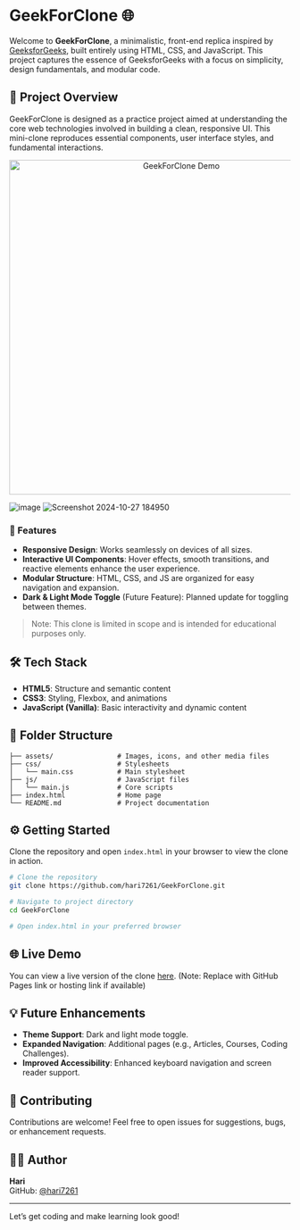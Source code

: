 # GeekForClone 🌐

Welcome to **GeekForClone**, a minimalistic, front-end replica inspired by [GeeksforGeeks](https://www.geeksforgeeks.org/), built entirely using HTML, CSS, and JavaScript. This project captures the essence of GeeksforGeeks with a focus on simplicity, design fundamentals, and modular code.

## 🚀 Project Overview

GeekForClone is designed as a practice project aimed at understanding the core web technologies involved in building a clean, responsive UI. This mini-clone reproduces essential components, user interface styles, and fundamental interactions.

<p align="center">
    <img src="path_to_demo_image.gif" alt="GeekForClone Demo" width="600px"/>
</p>

![image](https://github.com/user-attachments/assets/575a79d5-018b-4275-a2e0-e9d0dcf8eb04)
![Screenshot 2024-10-27 184950](https://github.com/user-attachments/assets/7438aa76-be03-40d9-8139-3b27eb9fdf2c)



### 🌌 Features

- **Responsive Design**: Works seamlessly on devices of all sizes.
- **Interactive UI Components**: Hover effects, smooth transitions, and reactive elements enhance the user experience.
- **Modular Structure**: HTML, CSS, and JS are organized for easy navigation and expansion.
- **Dark & Light Mode Toggle** (Future Feature): Planned update for toggling between themes.
  
> Note: This clone is limited in scope and is intended for educational purposes only.

## 🛠️ Tech Stack

- **HTML5**: Structure and semantic content
- **CSS3**: Styling, Flexbox, and animations
- **JavaScript (Vanilla)**: Basic interactivity and dynamic content

## 📂 Folder Structure

```
├── assets/                # Images, icons, and other media files
├── css/                   # Stylesheets
│   └── main.css           # Main stylesheet
├── js/                    # JavaScript files
│   └── main.js            # Core scripts
├── index.html             # Home page
└── README.md              # Project documentation
```

## ⚙️ Getting Started

Clone the repository and open `index.html` in your browser to view the clone in action.

```bash
# Clone the repository
git clone https://github.com/hari7261/GeekForClone.git

# Navigate to project directory
cd GeekForClone

# Open index.html in your preferred browser
```

## 🌐 Live Demo

You can view a live version of the clone [here](https://your-demo-link.com). (Note: Replace with GitHub Pages link or hosting link if available)

## 💡 Future Enhancements

- **Theme Support**: Dark and light mode toggle.
- **Expanded Navigation**: Additional pages (e.g., Articles, Courses, Coding Challenges).
- **Improved Accessibility**: Enhanced keyboard navigation and screen reader support.
  
## 🤝 Contributing

Contributions are welcome! Feel free to open issues for suggestions, bugs, or enhancement requests. 

## 🧑‍💻 Author

**Hari**  
GitHub: [@hari7261](https://github.com/hari7261)

---

Let’s get coding and make learning look good!
